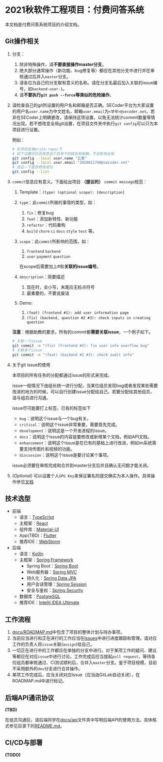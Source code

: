 # 2021秋软件工程项目：付费问答系统

本文档是付费问答系统项目的介绍文档。

## Git操作相关

1. 分支：
   1. 除非特殊操作，请**不要直接操作master分支**。
   2. 绝大部分通常操作（新功能、bug修复等）都应在其他分支中进行并在审核通过后并入`master`分支。
   3. 请各位为自己的分支取有意义的名称。请在分支名最后加入关联的issue编号，如`backend-user-1`。
   4. 请**不要执行`git push --force`等类似的危险操作**。
   
2. 请检查自己的git所设置的用户名和邮箱是否正确。SECoder平台为大家设置的用户名`user.name`为中文姓名，邮箱`user.email`为`<学号>@secoder.net`。若非在SECoder上明确更改，请保持这项设置，以免无法统计commit数量等情况出现。若不想改变全局git设置，在项目文件夹中执行`git config`可以只为本项目进行设置。

   例如：

   ```bash
   # 在项目目录prj2a-repo/下
   # 如下设置仅仅会改变这个目录下的姓名和邮箱，不会影响全局
   git config --local user.name "丘勇"
   git config --local user.email "2020011790@secoder.net"
   # 验证一下是否修改成功
   git config --list
   ```

3. `commit`信息应有意义。下面给出项目 **（提议的）** `commit message`规范：

   1. Template：`(type) (optional scope): [description]`
   2. `type`：此`commit`所做的事情的类型，如：
      1. `fix`：修复bug
      2. `feat`：添加新特性、新功能
      3. `refactor`：代码重构
      4. `build` `chore` `ci` `docs` `style` `test` 等。
   3. `scope`：此`commit`所影响的范围，如：
      
      1. `frontend` `backend`
      2. `user` `payment` `question`
      
      在scope后需要加上#和**关联的issue编号**。
   4. `description`：简要描述
      
      1. 现在时，全小写，末尾应无标点符号
      2. 最重要的，不要说废话
   5. Demo:
      1. `(feat) (frontend #1): add user information page`
      2. `(fix) (backend, question #2 #3): check inputs in creating question`

   **注意**：根据助教的要求，所有的commit都**需要关联issue**，一个例子如下。

   ```bash
   # 关联一个issue
   git commit -m "(fix) (frontend #2): fix user info overflow bug"
   # 关联多个issue
   git commit -m "(feat) (backend #2 #3): check audit info"
   ```

4. 关于git issue的使用

   本项目的所有任务的分配都通过issue的形式来完成。

   issue一般情况下由组长统一进行分配，当某位组员发现bug或者发现某些需要改进的地方的时候，可以自行创建issue分配给自己。若要分配给其他组员，请与组员进行沟通。

   issue尽可能要打上标签，已有的标签如下

   - `bug`：说明这个issue与一个bug有关。
   - `critical`：说明这个issue非常重要，需要首先完成。
   - `development`：说明这是一个开发进程的issue。
   - `docs`：说明这个issue的内容是要修改或新增某个文档，例如API文档。
   - `enhancement`：说明这个issue是在已有的基础上进行改进，例如im系统需要支持传图片和视频的功能。
   - `discussion`：说明这个issue是要讨论某个事项。

   issue必须要在审核完成和合并到master分支后并且确认无问题才能关闭。

5. *(Optional)* 可以设置个人`GPG Key`来保证署名的提交确实为本人操作。具体操作参见[文档](https://gitlab.secoder.net/help/user/project/repository/gpg_signed_commits/index.md)

## 技术选型

- 前端
  - 语言：[TypeScript](https://www.typescriptlang.org/)
  - 主框架：[React](https://reactjs.org/)
  - 组件库：[Material-UI](https://next.material-ui.com/)
  - App(TBD)：[Flutter](https://flutter.dev/)
  - 推荐IDE：[WebStorm](https://www.jetbrains.com/webstorm/)
- 后端
  - 语言：[Kotlin](https://kotlinlang.org/)
  - 主框架：[Spring Framework](https://spring.io/projects/spring-framework)
    - Spring Boot：[Spring Boot](https://spring.io/projects/spring-boot)
    - Web服务器：[Spring MVC](https://docs.spring.io/spring/docs/current/spring-framework-reference/web.html)
    - 持久化：[Spring Data JPA](https://spring.io/projects/spring-data-jpa)
    - 用户会话管理：[Spring Session](https://spring.io/projects/spring-session)
    - 安全与鉴权：[Spring Security](https://spring.io/projects/spring-security)
  - 数据库：[PostgreSQL](https://www.postgresql.org/)
  - 推荐IDE：[Intellij IDEA Ultimate](https://www.jetbrains.com/idea/)

## 工作流程

1. [docs/ROADMAP.md](docs/ROADMAP.md)中包含了项目的整体计划与待办事项。
2. 当前应当进行和正在进行的工作应当在[Issues](https://gitlab.secoder.net/HardEng/prj2a-repo/-/issues)中进行进度跟踪和管理。请对应工作的负责人将`issue`关联(`assign`)给自己。
3. 一切正在进行中的工作都应在单独的分支中进行。对于某项工作的疑问、建议等都应在对应`issue`中进行讨论。工作完成后应当提起`pull request`，等待各位组员都审核通过、CI测试顺利后，合并入`master`分支。鉴于项目规模，目前不采用额外的`dev`分支进行合并操作。
4. 某项工作完成后，应当关闭对应Issue（应当由GitLab自动关闭），在ROADMAP.md中进行标记。

## 后端API通讯协议

**(TBD)**

在组员沟通后，请后端同学在[docs/api](docs/api/)文件夹中写明后端API的使用方法。具体格式参见目录下的[README.md](docs/api/README.md)。

## CI/CD与部署

**(TODO)**